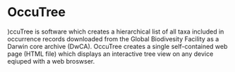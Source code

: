 # OccuTree

)ccuTree is software which creates a hierarchical list of all taxa included in occurrence records downloaded from the Global Biodivesity Facility as a Darwin core archive (DwCA). OccuTree creates a single self-contained web page (HTML file) which displays an interactive tree view on any device eqiuped with a web broswser.  

